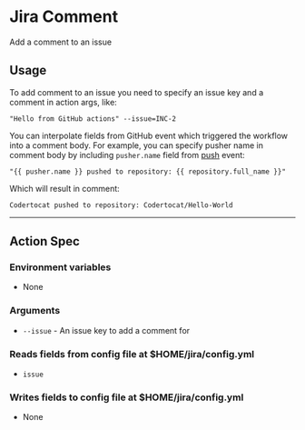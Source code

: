 # Jira Comment
Add a comment to an issue


## Usage
To add comment to an issue you need to specify an issue key and a comment in action args, like:

`"Hello from GitHub actions" --issue=INC-2`

You can interpolate fields from GitHub event which triggered the workflow into a comment body. For example, you can specify pusher name in comment body by including `pusher.name` field from [push](https://developer.github.com/v3/activity/events/types/#pushevent) event:

    "{{ pusher.name }} pushed to repository: {{ repository.full_name }}"

Which will result in comment:

    Codertocat pushed to repository: Codertocat/Hello-World

----
## Action Spec

### Environment variables
- None

### Arguments
- `--issue` - An issue key to add a comment for

### Reads fields from config file at $HOME/jira/config.yml
- `issue`

### Writes fields to config file at $HOME/jira/config.yml
- None